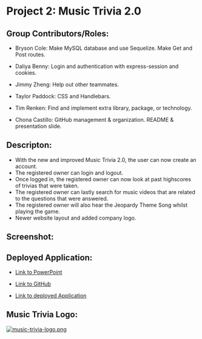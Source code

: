 # Project 2: Music Trivia 2.0 

## Group Contributors/Roles: 
* Bryson Cole: Make MySQL database and use Sequelize. Make Get and Post routes.

* Daliya Benny: Login and authentication with express-session and cookies.

* Jimmy Zheng: Help out other teammates.

* Taylor Paddock: CSS and Handlebars.

* Tim Renken: Find and implement extra library, package, or technology.

* Chona Castillo: GitHub management & organization. README & presentation slide. 

## Descripton:

* With the new and improved Music Trivia 2.0, the user can now create an account. 
* The registered owner can login and logout.
* Once logged in, the registered owner can now look at past highscores of trivias that were taken. 
* The registered owner can lastly search for music videos that are related to the questions that were answered. 
* The registered owner will also hear the Jeopardy Theme Song whilst playing the game.
* Newer website layout and added company logo. 

## Screenshot:


## Deployed Application:

* [Link to PowerPoint](https://docs.google.com/presentation/d/1jvwyjJ7dpNLHpVdG6tJ2kyWzcPCzsuZHTdhw_rvaAGw/edit?usp=sharing)

* [Link to GitHub](https://github.com/ChonaC/Project-2-MUSICTRIVIA)

* [Link to deployed Application]()

## Music Trivia Logo:
[![music-trivia-logo.png](https://i.postimg.cc/SQMSzcHD/music-trivia-logo.png)](https://postimg.cc/WtsLBqNk)